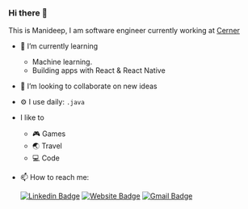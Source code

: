 ### Hi there 👋
This is Manideep, I am software engineer currently working at [Cerner](https://www.cerner.com/)

- 🌱 I’m currently learning 
   - Machine learning.
   - Building apps with React & React Native
-  👯 I’m looking to collaborate on new ideas
-  ⚙️ I use daily: `.java`
- I like to   
   - 🎮 Games
   - 🌏 Travel
   - 💻 Code
- 📫 How to reach me:<br />

    [![Linkedin Badge](https://img.shields.io/badge/-ManideepGattamaneni-blue?style=flat-square&logo=Linkedin&logoColor=white&link=https://www.linkedin.com/in/manideep-gattamaneni/)](https://www.linkedin.com/in/manideep-gattamaneni/)
    [![Website Badge](https://img.shields.io/badge/-personal-e34f26?style=flat-square&logo=HTML5&logoColor=white&link=https://gmanideep1991.github.io)](https://gmanideep1991.github.io)
    [![Gmail Badge](https://img.shields.io/badge/-mail@gmanideep1991@gmail.com-d14836?style=flat-square&logo=Gmail&logoColor=white&link=mailto:mail@gmanideep1991@gmail.com)](mailto:mail@gmanideep1991@gmail.com)
